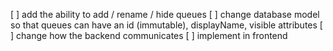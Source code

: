 [ ] add the ability to add / rename / hide queues
  [ ] change database model so that queues can have an id (immutable), displayName, visible attributes
  [ ] change how the backend communicates
  [ ] implement in frontend